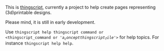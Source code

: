 This is [thingscript](https://github.com/o-jasper/thingscript), currently a 
project to help create pages representing (3d)printable designs.

Please mind, it is still in early development.

Use <code>thingscript help thingscript command or <thingscript_command or '$a_concept thingscript_file$'></code>
for help topics. For instance `thingscript help help`.
